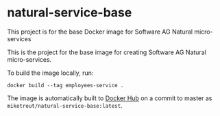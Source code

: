 # natural-service-base

This project is for the base Docker image for Software AG Natural micro-services

This is the project for the base image for creating Software AG Natural micro-services.

To build the image locally, run:

`docker build --tag employees-service .`

The image is automatically built to [Docker Hub](https://hub.docker.com/r/miketrout/natural-service-base) on a commit to master as `miketrout/natural-service-base:latest`.

